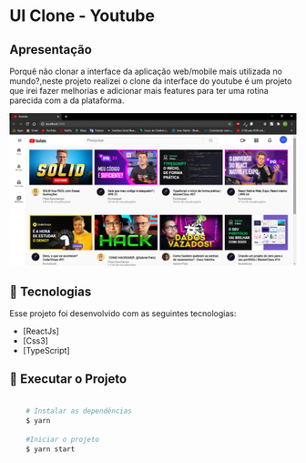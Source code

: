 # UI Clone - Youtube

## Apresentação

Porquê não clonar a interface da aplicação web/mobile mais utilizada no mundo?,neste projeto
realizei o clone da interface do youtube é um projeto que irei fazer melhorias e adicionar mais
features para ter uma rotina parecida com a da plataforma.

<img src="snapshots/Print.png">


## :rocket: Tecnologias
Esse projeto foi desenvolvido com as seguintes tecnologias:

- [ReactJs]
- [Css3]
- [TypeScript]


## :rocket: Executar o Projeto

```bash

    # Instalar as dependências
    $ yarn

    #Iniciar o projeto
    $ yarn start
```
